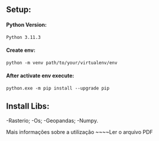 ## Setup:
#### Python Version:
~~~
Python 3.11.3
~~~

#### Create env:
~~~
python -m venv path/to/your/virtualenv/env
~~~

#### After activate env execute:
~~~
python.exe -m pip install --upgrade pip
~~~

## Install Libs:
 -Rasterio;
 -Os;
 -Geopandas;
 -Numpy.

Mais informações sobre a utilização ~~~~Ler o arquivo PDF

